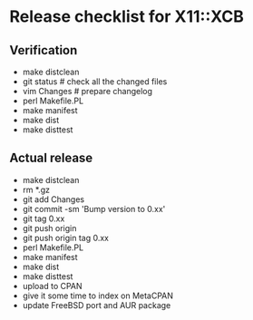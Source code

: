 # Release checklist for X11::XCB

## Verification

- make distclean
- git status            # check all the changed files
- vim Changes           # prepare changelog
- perl Makefile.PL
- make manifest
- make dist
- make disttest

## Actual release

- make distclean
- rm \*.gz
- git add Changes
- git commit -sm 'Bump version to 0.xx'
- git tag 0.xx
- git push origin
- git push origin tag 0.xx
- perl Makefile.PL
- make manifest
- make dist
- make disttest
- upload to CPAN
- give it some time to index on MetaCPAN
- update FreeBSD port and AUR package
